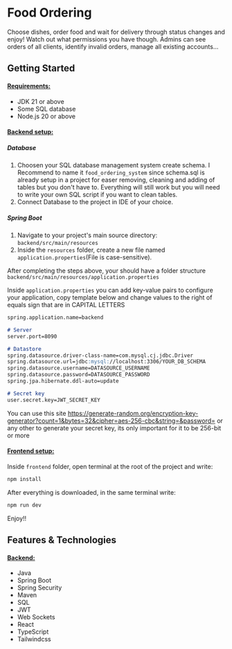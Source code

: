 # Food Ordering
<p>
  Choose dishes, order food and wait for delivery through status changes and enjoy! Watch out what permissions you have though. Admins can see orders of all clients, identify invalid orders, manage all existing accounts...
</p>

## Getting Started
<h4><ins>Requirements:</ins></h4>
<p>

  - JDK 21 or above
  - Some SQL database
  - Node.js 20 or above
</p>

#### <ins>Backend setup:</ins>

##### Database
<p>
  
  1. Choosen your SQL database management system create schema. I Recommend to name it `food_ordering_system` since schema.sql is already setup in a project for easer removing, cleaning and adding of tables but you don't have to. Everything will still work but you will need to write your own SQL script if you want to clean tables.
  2. Connect Database to the project in IDE of your choice.
</p>

##### Spring Boot
<p>

  1. Navigate to your project's main source directory: `backend/src/main/resources`
  2. Inside the `resources` folder, create a new file named `application.properties`(File is case-sensitive).
</p>
<p>
  
  After completing the steps above, your should have a folder structure `backend/src/main/resources/application.properties`
</p>
<p>
  
  Inside `application.properties` you can add key-value pairs to configure your application, copy template below and change values to the right of equals sign that are in CAPITAL LETTERS
</p>


```markdown
spring.application.name=backend

# Server
server.port=8090

# Datastore
spring.datasource.driver-class-name=com.mysql.cj.jdbc.Driver
spring.datasource.url=jdbc:mysql://localhost:3306/YOUR_DB_SCHEMA
spring.datasource.username=DATASOURCE_USERNAME
spring.datasource.password=DATASOURCE_PASSWORD
spring.jpa.hibernate.ddl-auto=update

# Secret key
user.secret.key=JWT_SECRET_KEY
```

<p>

  You can use this site https://generate-random.org/encryption-key-generator?count=1&bytes=32&cipher=aes-256-cbc&string=&password= or any other to generate your secret key, its only important for it to be 256-bit or more
</p>

#### <ins>Frontend setup:</ins>
<p>
  
  Inside `frontend` folder, open terminal at the root of the project and write:
  ```markdown
npm install
```
After everything is downloaded, in the same terminal write:
```markdown
npm run dev
```

Enjoy!!
</p>

## Features & Technologies 
#### <ins>Backend:</ins>
<p>
  
  - Java
  - Spring Boot
  - Spring Security
  - Maven
  - SQL
  - JWT
  - Web Sockets
  - React
  - TypeScript
  - Tailwindcss
</p> 
